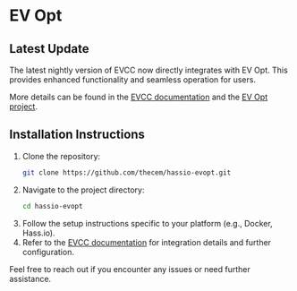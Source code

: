 # EV Opt

## Latest Update
The latest nightly version of EVCC now directly integrates with EV Opt. This provides enhanced functionality and seamless operation for users.

More details can be found in the [EVCC documentation](https://github.com/evcc-io/evcc) and the [EV Opt project](https://github.com/thecem/hassio-evopt).

## Installation Instructions

1. Clone the repository:
   ```bash
   git clone https://github.com/thecem/hassio-evopt.git
   ```
2. Navigate to the project directory:
   ```bash
   cd hassio-evopt
   ```
3. Follow the setup instructions specific to your platform (e.g., Docker, Hass.io).
4. Refer to the [EVCC documentation](https://github.com/evcc-io/evcc) for integration details and further configuration.

Feel free to reach out if you encounter any issues or need further assistance.